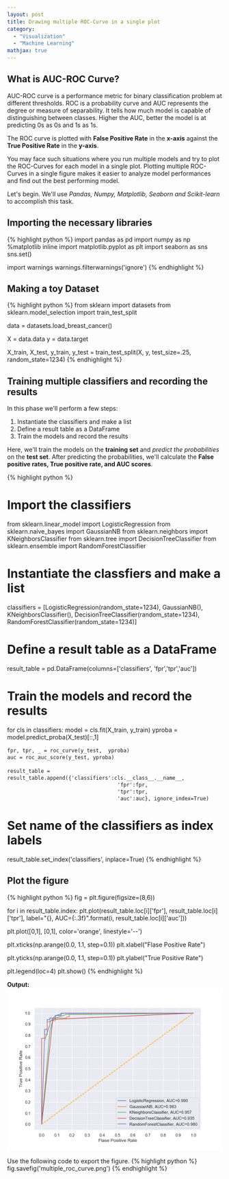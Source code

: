 ```yaml
---
layout: post
title: Drawing multiple ROC-Curve in a single plot
category: 
  - "Visualization"
  - "Machine Learning"
mathjax: true
---
```


## What is AUC-ROC Curve?

AUC-ROC curve is a performance metric for binary classification problem at different thresholds. 
ROC is a probability curve and AUC represents the degree or measure of separability. 
It tells how much model is capable of distinguishing between classes. 
Higher the AUC, better the model is at predicting 0s as 0s and 1s as 1s.

The ROC curve is plotted with **False Positive Rate** in the **x-axis** against the **True Positive Rate** in the **y-axis**.

You may face such situations where you run multiple models and try to plot the ROC-Curves for each model in a single plot. 
Plotting multiple ROC-Curves in a single figure makes it easier to analyze model performances and find out the best performing model.

Let's begin. We'll use *Pandas, Numpy, Matplotlib, Seaborn and Scikit-learn* to accomplish this task.

## Importing the necessary libraries
{% highlight python %}
import pandas as pd
import numpy as np
%matplotlib inline
import matplotlib.pyplot as plt
import seaborn as sns
sns.set()

import warnings
warnings.filterwarnings('ignore')
{% endhighlight %}

## Making a toy Dataset
{% highlight python %}
from sklearn import datasets
from sklearn.model_selection import train_test_split

data = datasets.load_breast_cancer()

X = data.data
y = data.target

X_train, X_test, y_train, y_test = train_test_split(X, y, 
                                                    test_size=.25,
                                                    random_state=1234)
{% endhighlight %}

## Training multiple classifiers and recording the results
In this phase we'll perform a few steps:
1. Instantiate the classifiers and make a list
2. Define a result table as a DataFrame
3. Train the models and record the results

Here, we'll train the models on the **training set** and *predict the probabilities* on the **test set**. 
After predicting the probabilities, we'll calculate the **False positive rates, True positive rate, and AUC scores**.

{% highlight python %}
# Import the classifiers
from sklearn.linear_model import LogisticRegression
from sklearn.naive_bayes import GaussianNB
from sklearn.neighbors import KNeighborsClassifier
from sklearn.tree import DecisionTreeClassifier
from sklearn.ensemble import RandomForestClassifier

# Instantiate the classfiers and make a list
classifiers = [LogisticRegression(random_state=1234), 
               GaussianNB(), 
               KNeighborsClassifier(), 
               DecisionTreeClassifier(random_state=1234),
               RandomForestClassifier(random_state=1234)]

# Define a result table as a DataFrame
result_table = pd.DataFrame(columns=['classifiers', 'fpr','tpr','auc'])

# Train the models and record the results
for cls in classifiers:
    model = cls.fit(X_train, y_train)
    yproba = model.predict_proba(X_test)[::,1]
    
    fpr, tpr, _ = roc_curve(y_test,  yproba)
    auc = roc_auc_score(y_test, yproba)
    
    result_table = result_table.append({'classifiers':cls.__class__.__name__,
                                        'fpr':fpr, 
                                        'tpr':tpr, 
                                        'auc':auc}, ignore_index=True)

# Set name of the classifiers as index labels
result_table.set_index('classifiers', inplace=True)
{% endhighlight %}

## Plot the figure
{% highlight python %}
fig = plt.figure(figsize=(8,6))

for i in result_table.index:
    plt.plot(result_table.loc[i]['fpr'], 
             result_table.loc[i]['tpr'], 
             label="{}, AUC={:.3f}".format(i, result_table.loc[i]['auc']))
    
plt.plot([0,1], [0,1], color='orange', linestyle='--')

plt.xticks(np.arange(0.0, 1.1, step=0.1))
plt.xlabel("Flase Positive Rate")

plt.yticks(np.arange(0.0, 1.1, step=0.1))
plt.ylabel("True Positive Rate")

plt.legend(loc=4)
plt.show()
{% endhighlight %}

**Output:**
![alt text](/images/multiple_roc_curve.png "Multiple ROC Curve.png")


Use the following code to export the figure.
{% highlight python %}
fig.savefig('multiple_roc_curve.png')
{% endhighlight %}
